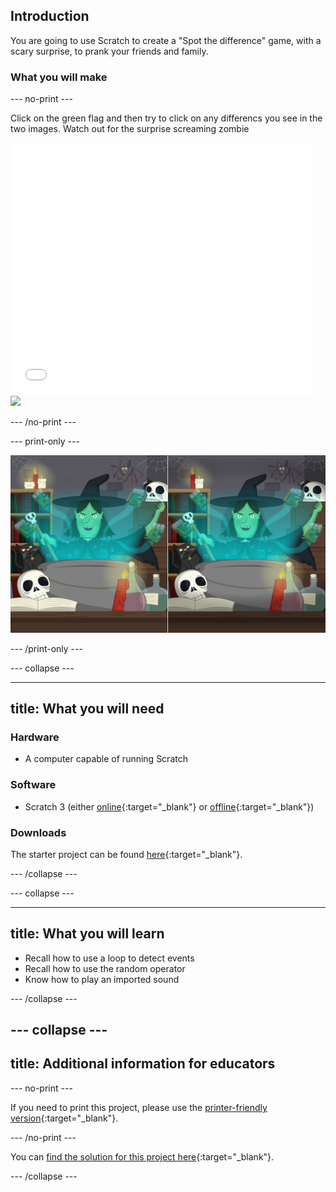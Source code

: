 ## Introduction

You are going to use Scratch to create a "Spot the difference" game, with a scary surprise, to prank your friends and family.

### What you will make

--- no-print ---

Click on the green flag and then try to click on any differencs you see in the two images. Watch out for the surprise screaming zombie

<div class="scratch-preview">
  <iframe allowtransparency="true" width="485" height="402" src="//scratch.mit.edu/projects/embed/301506768/?autostart=false" frameborder="0" scrolling="no"></iframe>
  <img src="images/skiing-final.png">
</div>

--- /no-print ---

--- print-only ---

![complete project](images/spot_the_diff.png)

--- /print-only ---

--- collapse ---

---
title: What you will need
---

### Hardware

+ A computer capable of running Scratch

### Software

+ Scratch 3 (either [online](http://rpf.io/scratchon){:target="_blank"} or [offline](http://rpf.io/scratchoff){:target="_blank"})

### Downloads

The starter project can be found [here](http://rpf.io/p/en/scary-spot-the-difference-go){:target="_blank"}.

--- /collapse ---

--- collapse ---

---
title: What you will learn
---

+ Recall how to use a loop to detect events
+ Recall how to use the random operator
+ Know how to play an imported sound

--- /collapse ---

--- collapse ---
---
title: Additional information for educators
---

--- no-print ---

If you need to print this project, please use the [printer-friendly version](https://projects.raspberrypi.org/en/projects/scratch-cat-goes-skiing/print){:target="_blank"}.

--- /no-print ---

You can [find the solution for this project here](http://rpf.io/p/en/scary-spot-the-difference-scratch-get){:target="_blank"}.

--- /collapse ---
